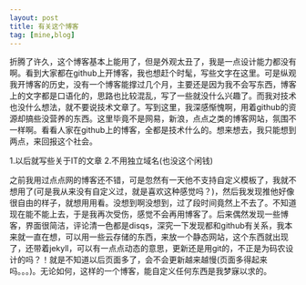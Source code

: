 ```yaml
---
layout: post
title: 有关这个博客
tag: [mine,blog]
---
```

折腾了许久，这个博客基本上能用了，但是外观太丑了，我是一点设计能力都没有啊。看到大家都在github上开博客，我也想赶个时髦，写些文字在这里。可是纵观我开博客的历史，没有一个博客能撑过几个月，主要还是因为我不会写东西，博客上的文字都是口语化的，思路也比较混乱，写了一些就没什么兴趣了。而我对技术也没什么想法，就不要说技术文章了。写到这里，我深感惭愧啊，用着github的资源却搞些没营养的东西。这里毕竟不是网易，新浪，点点之类的博客网站，氛围不一样啊。看看人家在github上的博客，全都是技术什么的。想来想去，我只能想到两点，来回报这个社会。

 1.以后就写些关于IT的文章
 2.不用独立域名(也没这个闲钱)

之前我用过点点网的博客还不错，可是忽然有一天他不支持自定义模板了，我就不想用了(可是我从来没有自定义过，就是喜欢这种感觉吗？)，然后我发现推他好像很自由的样子，就想用用看。没想到啊没想到，过了段时间竟然上不去了。不知道现在能不能上去，于是我再次受伤，感觉不会再用博客了。后来偶然发现一些博客，界面很简洁，评论清一色都是disqs，深究一下发现都和github有关系，我本来就一直在想，可以用一些云存储的东西，来放一个静态网站，这个东西就出现了，还带着jekyll，可以有一点点动态的意思，更新还是用git的，不正是为码农设计的吗？！就是不知道以后页面多了，会不会更新越来越慢(页面多得起来吗。。。)。无论如何，这样的一个博客，能自定义任何东西是我梦寐以求的。

